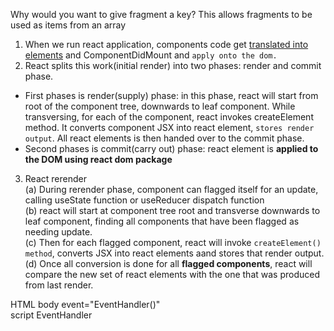 
Why would you want to give fragment a key?
This allows fragments to be used as items from an array

1. When we run react application, components code get <u>translated into elements</u> and ComponentDidMount and `apply onto the dom.`
2. React splits this work(initial render) into two phases: render and commit phase.
- First phases is render(supply) phase: in this phase, react will start from root of the component tree, downwards to leaf component. While transversing, for each of the component, react invokes createElement method. It converts component JSX into react element, `stores render output`. All react elements is then handed over to the commit phase.
- Second phases is commit(carry out) phase: react element is **applied to the DOM using react dom package**
3. React rerender  
(a) During rerender phase, component can flagged itself for an update, calling useState function or useReducer dispatch function  
(b) react will start at component tree root and transverse downwards to leaf component, finding all components that have been flagged as needing update.  
(c) Then for each flagged component, react will invoke `createElement() method`, converts JSX into react elements aand stores that render output.  
(d) Once all conversion is done for all **flagged components**, react will compare the new set of react elements with the one that was produced from last render.  


HTML body event="EventHandler()"  <br/>
script EventHandler
